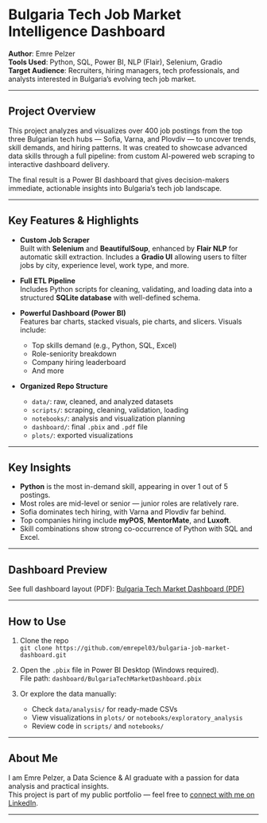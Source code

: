 
# Bulgaria Tech Job Market Intelligence Dashboard

**Author**: Emre Pelzer  
**Tools Used**: Python, SQL, Power BI, NLP (Flair), Selenium, Gradio  
**Target Audience**: Recruiters, hiring managers, tech professionals, and analysts interested in Bulgaria’s evolving tech job market.

---

## Project Overview

This project analyzes and visualizes over 400 job postings from the top three Bulgarian tech hubs — Sofia, Varna, and Plovdiv — to uncover trends, skill demands, and hiring patterns. It was created to showcase advanced data skills through a full pipeline: from custom AI-powered web scraping to interactive dashboard delivery.

The final result is a Power BI dashboard that gives decision-makers immediate, actionable insights into Bulgaria’s tech job landscape.

---

## Key Features & Highlights

- **Custom Job Scraper**  
  Built with **Selenium** and **BeautifulSoup**, enhanced by **Flair NLP** for automatic skill extraction. Includes a **Gradio UI** allowing users to filter jobs by city, experience level, work type, and more.

- **Full ETL Pipeline**  
  Includes Python scripts for cleaning, validating, and loading data into a structured **SQLite database** with well-defined schema.

- **Powerful Dashboard (Power BI)**  
  Features bar charts, stacked visuals, pie charts, and slicers. Visuals include:
  - Top skills demand (e.g., Python, SQL, Excel)
  - Role-seniority breakdown
  - Company hiring leaderboard
  - And more

- **Organized Repo Structure**
  - `data/`: raw, cleaned, and analyzed datasets
  - `scripts/`: scraping, cleaning, validation, loading
  - `notebooks/`: analysis and visualization planning
  - `dashboard/`: final `.pbix` and `.pdf` file
  - `plots/`: exported visualizations

---

## Key Insights

- **Python** is the most in-demand skill, appearing in over 1 out of 5 postings.
- Most roles are mid-level or senior — junior roles are relatively rare.
- Sofia dominates tech hiring, with Varna and Plovdiv far behind.
- Top companies hiring include **myPOS**, **MentorMate**, and **Luxoft**.
- Skill combinations show strong co-occurrence of Python with SQL and Excel.

---

## Dashboard Preview

See full dashboard layout (PDF): [Bulgaria Tech Market Dashboard (PDF)](dashboard/BulgariaTechMarketDashboard.pdf)

---

## How to Use

1. Clone the repo  
   `git clone https://github.com/emrepel03/bulgaria-job-market-dashboard.git`

2. Open the `.pbix` file in Power BI Desktop (Windows required).  
   File path: `dashboard/BulgariaTechMarketDashboard.pbix`

3. Or explore the data manually:  
   - Check `data/analysis/` for ready-made CSVs
   - View visualizations in `plots/` or `notebooks/exploratory_analysis`
   - Review code in `scripts/` and `notebooks/`

---

## About Me

I am Emre Pelzer, a Data Science & AI graduate with a passion for data analysis and practical insights.  
This project is part of my public portfolio — feel free to [connect with me on LinkedIn](https://www.linkedin.com/in/emre-pelzer-b14148324).

---